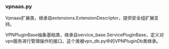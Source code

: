 ### vpnaas.py
Vpnaas扩展类，继承自extensions.ExtensionDescriptor，提供安全组扩展支持。

VPNPluginBase抽象基础类，继承自service_base.ServicePluginBase，定义对vpn服务进行管理操作的接口。这个类被vpn_db.py中的VPNPluginDb类继承。
